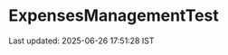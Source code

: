 # ExpensesManagementTest

















































Last updated: 2025-06-26 17:51:28 IST

